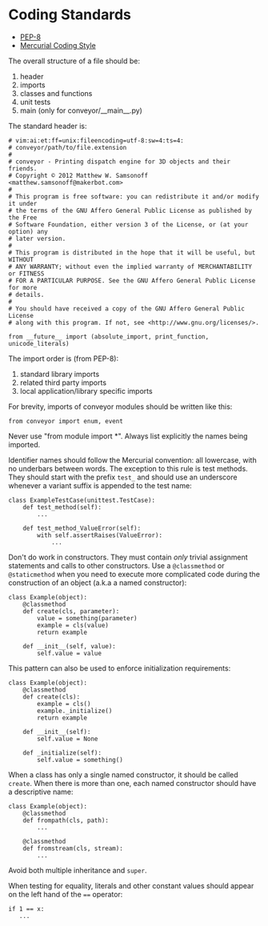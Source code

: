 Coding Standards
================

* [PEP-8](http://www.python.org/dev/peps/pep-0008/)
* [Mercurial Coding Style](http://mercurial.selenic.com/wiki/CodingStyle)

The overall structure of a file should be:

1. header
2. imports
3. classes and functions
4. unit tests
5. main (only for conveyor/\_\_main\_\_.py)

The standard header is:

    # vim:ai:et:ff=unix:fileencoding=utf-8:sw=4:ts=4:
    # conveyor/path/to/file.extension
    #
    # conveyor - Printing dispatch engine for 3D objects and their friends.
    # Copyright © 2012 Matthew W. Samsonoff <matthew.samsonoff@makerbot.com>
    #
    # This program is free software: you can redistribute it and/or modify it under
    # the terms of the GNU Affero General Public License as published by the Free
    # Software Foundation, either version 3 of the License, or (at your option) any
    # later version.
    #
    # This program is distributed in the hope that it will be useful, but WITHOUT
    # ANY WARRANTY; without even the implied warranty of MERCHANTABILITY or FITNESS
    # FOR A PARTICULAR PURPOSE. See the GNU Affero General Public License for more
    # details.
    #
    # You should have received a copy of the GNU Affero General Public License
    # along with this program. If not, see <http://www.gnu.org/licenses/>.

    from __future__ import (absolute_import, print_function, unicode_literals)

The import order is (from PEP-8):

1. standard library imports
2. related third party imports
3. local application/library specific imports

For brevity, imports of conveyor modules should be written like this:

    from conveyor import enum, event

Never use "from module import \*". Always list explicitly the names being
imported.

Identifier names should follow the Mercurial convention: all lowercase, with no
underbars between words. The exception to this rule is test methods. They
should start with the prefix `test_` and should use an underscore whenever a
variant suffix is appended to the test name:

    class ExampleTestCase(unittest.TestCase):
        def test_method(self):
            ...

        def test_method_ValueError(self):
            with self.assertRaises(ValueError):
                ...

Don't do work in constructors. They must contain *only* trivial assignment
statements and calls to other constructors. Use a `@classmethod` or
`@staticmethod` when you need to execute more complicated code during the
construction of an object (a.k.a a named constructor):

    class Example(object):
        @classmethod
        def create(cls, parameter):
            value = something(parameter)
            example = cls(value)
            return example

        def __init__(self, value):
            self.value = value

This pattern can also be used to enforce initialization requirements:

    class Example(object):
        @classmethod
        def create(cls):
            example = cls()
            example._initialize()
            return example

        def __init__(self):
            self.value = None

        def _initialize(self):
            self.value = something()

When a class has only a single named constructor, it should be called `create`.
When there is more than one, each named constructor should have a descriptive
name:

    class Example(object):
        @classmethod
        def frompath(cls, path):
            ...

        @classmethod
        def fromstream(cls, stream):
            ...

Avoid both multiple inheritance and `super`.

When testing for equality, literals and other constant values should appear on
the left hand of the `==` operator:

    if 1 == x:
       ...

<!-- vim:set ai et fenc=utf-8 ff=unix sw=4 syntax=markdown ts=4: -->
